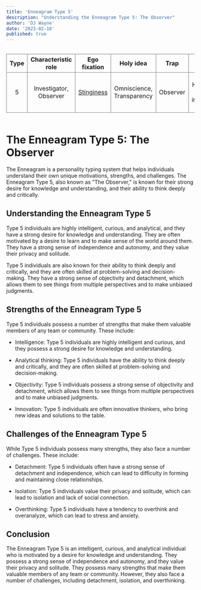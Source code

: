 ```yaml
---
title: 'Enneagram Type 5'
description: "Understanding the Enneagram Type 5: The Observer"
author: 'DJ Wayne'
date: '2023-02-18'
published: true
---
```


<div class="scroll-table">

| Type | Characteristic role    | Ego fixation                                           | Holy idea                 | Trap     | Basic fear                               | Basic desire           | [Temptation](https://en.wikipedia.org/wiki/Temptation) | [Vice](https://en.wikipedia.org/wiki/Seven_deadly_sins)/Passion | [Virtue](https://en.wikipedia.org/wiki/Virtue)                      | Stress/ Disintegration | Security/ Integration |
| ---- | ---------------------- | ------------------------------------------------------ | ------------------------- | -------- | ---------------------------------------- | ---------------------- | ------------------------------------------------------ | --------------------------------------------------------------- | ------------------------------------------------------------------- | ---------------------- | --------------------- |
| 5    | Investigator, Observer | [Stinginess](https://en.wikipedia.org/wiki/Stinginess) | Omniscience, Transparency | Observer | Helplessness, incapability, incompetence | Mastery, understanding | Replacing direct experience with concepts              | [Avarice](https://en.wikipedia.org/wiki/Avarice)                | [Detachment](https://en.wikipedia.org/wiki/Detachment_(philosophy)) | 7                      | 8                     |

</div>

# The Enneagram Type 5: The Observer

The Enneagram is a personality typing system that helps individuals understand their own unique motivations, strengths, and challenges. The Enneagram Type 5, also known as "The Observer," is known for their strong desire for knowledge and understanding, and their ability to think deeply and critically.

## Understanding the Enneagram Type 5

Type 5 individuals are highly intelligent, curious, and analytical, and they have a strong desire for knowledge and understanding. They are often motivated by a desire to learn and to make sense of the world around them. They have a strong sense of independence and autonomy, and they value their privacy and solitude.

Type 5 individuals are also known for their ability to think deeply and critically, and they are often skilled at problem-solving and decision-making. They have a strong sense of objectivity and detachment, which allows them to see things from multiple perspectives and to make unbiased judgments.

## Strengths of the Enneagram Type 5

Type 5 individuals possess a number of strengths that make them valuable members of any team or community. These include:

-   Intelligence: Type 5 individuals are highly intelligent and curious, and they possess a strong desire for knowledge and understanding.
    
-   Analytical thinking: Type 5 individuals have the ability to think deeply and critically, and they are often skilled at problem-solving and decision-making.
    
-   Objectivity: Type 5 individuals possess a strong sense of objectivity and detachment, which allows them to see things from multiple perspectives and to make unbiased judgments.
    
-   Innovation: Type 5 individuals are often innovative thinkers, who bring new ideas and solutions to the table.
    

## Challenges of the Enneagram Type 5

While Type 5 individuals possess many strengths, they also face a number of challenges. These include:

-   Detachment: Type 5 individuals often have a strong sense of detachment and independence, which can lead to difficulty in forming and maintaining close relationships.
    
-   Isolation: Type 5 individuals value their privacy and solitude, which can lead to isolation and lack of social connection.
    
-   Overthinking: Type 5 individuals have a tendency to overthink and overanalyze, which can lead to stress and anxiety.
    

## Conclusion

The Enneagram Type 5 is an intelligent, curious, and analytical individual who is motivated by a desire for knowledge and understanding. They possess a strong sense of independence and autonomy, and they value their privacy and solitude. They possess many strengths that make them valuable members of any team or community. However, they also face a number of challenges, including detachment, isolation, and overthinking.


<style>
    .scroll-table {
    overflow-x: scroll;
}
tr {
    
    border: 1px solid grey;
    text-align: center;
}
td {
    
    border: 1px solid grey;
    text-align: center;
}
th { 
    
    border: 1px solid grey;
    text-align: center;
}

</style>